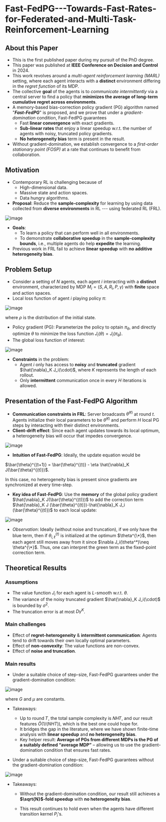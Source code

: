 # Fast-FedPG---Towards-Fast-Rates-for-Federated-and-Multi-Task-Reinforcement-Learning
## About this Paper
- This is the first published paper during my pursuit of the PhD degree.
- This paper was published at **IEEE Conference on Decision and Control** in 2024.
- This work revolves around a _multi-agent reinforcement learning (MARL)_ setting, where each agent interacts with a **distinct** environment differing in the _regret function_ of its MDP.
- The collective **goal** of the agents is to _communicate intermittently_ via a central server to find a policy that **minimizes the average of long-term cumulative regret across environments**.
- A memory-based bias-correction policy gradient (PG) algorithm named "**_Fast-FedPG_**" is proposed, and we prove that under a _gradient-domination_ condition, Fast-FedPG guarantees
  - Fast **linear convergence** with exact gradients.
  - **Sub-linear rates** that enjoy a linear speedup w.r.t. the number of agents with noisy, truncated policy gradients.
  - **No heterogeneity bias** term is present in the result.
- Without gradient-domination, we establish convergence to a _first-order stationary point (FOSP)_ at a rate that continues to benefit from collaboration.
## Motivation
- Contemporary RL is challenging because of
  - High-dimensional data.
  - Massive state and action spaces.
  - Data hungry algorithms.
- **Proposal**: Reduce the **sample-complexity** for learning by using data collected from **diverse environments** in RL --- using federated RL (FRL).

![image](https://github.com/user-attachments/assets/dce81a33-a6e8-4157-b291-586bf7ae3f21)

- **Goals**:
  - To learn a policy that can perform well in all environments.
  - To demonstrate **collaborative speedup** in the **sample-complexity bounds**, i.e., multiple agents do help **expedite** the learning.
- Previous work in FRL fail to achieve **linear speedup** with **no additive heterogeneity bias**.
## Problem Setup
- Consider a setting of $N$ agents, each agent $i$ interacting with a **distinct** environment, characterized by MDP $M_i=(S,A,R_i,P,\gamma)$ with **finite** space and action spaces.
- Local loss function of agent $i$ playing policy $\pi$:

![image](https://github.com/user-attachments/assets/98f7fa66-77de-437a-9239-110545142ae0)

where $\rho$ is the distribution of the initial state.
- Policy gradient (PG): Parameterize the policy to optain $\pi_\theta$, and directly optimize $\theta$ to minimize the loss function $J_i(\theta)=J_i(\pi_\theta)$.
- The global loss function of interest:

![image](https://github.com/user-attachments/assets/2c98e698-04f4-4673-87c0-1a64bff5bbdd)

- **Constraints** in the problem:
  - Agent $i$ only has access to **noisy** and **truncated** gradient $\hat{\nabla}_K J_i(\cdot)$, where $K$ represents the length of each rollout.
  - Only **intermittent** communication once in every $H$ iterations is allowed.
## Presentation of the Fast-FedPG Algorithm
- **Communication constraints in FRL**: Server broadcasts $\bar{\theta}^{(t)}$ at round $t$. Agents initialize their local parameters to be $\bar{\theta}^{(t)}$ and perform $H$ local PG steps by interacting with their distinct environments.
- **Client-drift effect**: Since each agent updates towards its local optimum, a heterogeneity bias will occur that impedes convergence.

![image](https://github.com/user-attachments/assets/8cb66b3f-50d8-4d59-8a6a-d7680ed88a56)

- **Intuition of Fast-FedPG**: Ideally, the update equation would be

$\bar{\theta}^{(t+1)} = \bar{\theta}^{(t)} - \eta \hat{\nabla}_K J(\bar{\theta}^{(t)})$.

In this case, no heterogeneity bias is present since gradients are synchronized at every time-step.

- **Key idea of Fast-FedPG**: Use the **memory** of the global policy gradient $\hat{\nabla}_K J(\bar{\theta}^{(t)})$ to add the correction term $\hat{\nabla}_K J (\bar{\theta}^{(t)})-\hat{\nabla}_K J_i (\bar{\theta}^{(t)})$ to each local update:

![image](https://github.com/user-attachments/assets/051e46a7-684e-4f01-81e2-b0f8a2abb5a0)

  - _Observation_: Ideally (without noise and truncation), if we only have the blue term, then if $\theta_{i,\ell}^{(t)}$ is initialized at the optimum $\theta^{\*}$, then each agent still moves away from it since $\nabla J_i(\theta^*)\neq \theta^{\*}$. Thus, one can interpret the green term as the fixed-point correction term.
## Theoretical Results
### Assumptions
- The value function $J_i$ for each agent is $L$-smooth w.r.t. $\theta$.
- The variance of the noisy truncated gradient $\hat{\nabla}_K J_i(\cdot)$ is bounded by $\sigma^2$.
- The truncation error is at most $D\gamma^K$.
### Main challenges
- Effect of **regret-heterogeneity** & **intermittent communication**: Agents tend to drift towards their own locally optimal parameters.
- Effect of **non-convexity**: The value functions are non-convex.
- Effect of **noise and truncation**.
### Main results
- Under a suitable choice of step-size, Fast-FedPG guarantees under the gradient-domination condition:

![image](https://github.com/user-attachments/assets/22ad1df0-6ebe-4963-a1b5-45cfeb47874f)

where $G$ and $\mu$ are constants.

- Takeaways:
  * Up to round 𝑇, the total sample complexity is 𝑁𝐻𝑇, and our result features $\tilde{O}(1/(NHT))$, which is the best one could hope for.
  * It bridges the gap in the literature, where we have shown finite-time analysis with **linear speedup** and **no heterogeneity bias**.
  * Key helper result: **Average of PGs from different MDPs is the PG of a suitably defined “average MDP”** – allowing us to use the gradient-domination condition that ensures fast rates.

- Under a suitable choice of step-size, Fast-FedPG guarantees without the gradient-domination condition:

![image](https://github.com/user-attachments/assets/b7e7e60f-1503-46d0-9426-c939192c4bde)

- Takeaways:
  - Without the gradient-domination condition, our result still achieves a **$\sqrt{N}$-fold speedup** with **no heterogeneity bias**.

  - This result continues to hold even when the agents have different transition kernel $P_i$'s.


